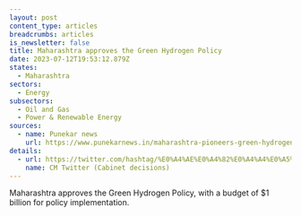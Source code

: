 ```yaml
---
layout: post
content_type: articles
breadcrumbs: articles
is_newsletter: false
title: Maharashtra approves the Green Hydrogen Policy
date: 2023-07-12T19:53:12.879Z
states:
  - Maharashtra
sectors:
  - Energy
subsectors:
  - Oil and Gas
  - Power & Renewable Energy
sources:
  - name: Punekar news
    url: https://www.punekarnews.in/maharashtra-pioneers-green-hydrogen-with-approved-policy-of-rs-8500-crore-investment/
details:
  - url: https://twitter.com/hashtag/%E0%A4%AE%E0%A4%82%E0%A4%A4%E0%A5%8D%E0%A4%B0%E0%A4%BF%E0%A4%AE%E0%A4%82%E0%A4%A1%E0%A4%B3_%E0%A4%A8%E0%A4%BF%E0%A4%B0%E0%A5%8D%E0%A4%A3%E0%A4%AF?src=hashtag_click
    name: CM Twitter (Cabinet decisions)
---
```

Maharashtra approves the Green Hydrogen Policy, with a budget of $1 billion for policy implementation.
